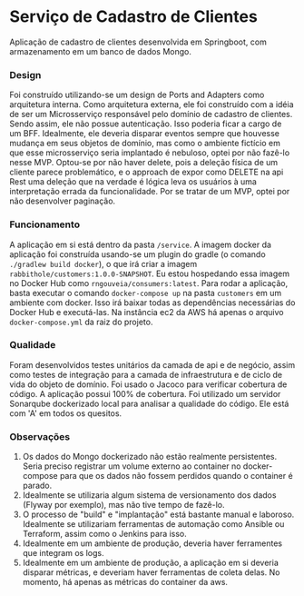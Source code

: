 
# Serviço de Cadastro de Clientes

Aplicação de cadastro de clientes desenvolvida em Springboot, com armazenamento em um banco de dados Mongo.

### Design

Foi construído utilizando-se um design de Ports and Adapters como arquitetura interna. Como arquitetura externa, ele foi construído com a idéia de ser um Microsserviço responsável pelo domínio de cadastro de clientes. 
Sendo assim, ele não possue autenticação. Isso poderia ficar a cargo de um BFF. Idealmente, ele deveria disparar eventos sempre que houvesse mudança em seus objetos de domínio, mas como o ambiente fictício em que esse microsserviço seria implantado é nebuloso, optei por não fazê-lo nesse MVP.
Optou-se por não haver delete, pois a deleção física de um cliente parece problemático, e o approach de expor como DELETE na api Rest uma deleção que na verdade é lógica leva os usuários à uma interpretação errada da funcionalidade.
Por se tratar de um MVP, optei por não desenvolver paginação.

### Funcionamento

A aplicação em si está dentro da pasta `/service`.
A imagem docker da aplicação foi construída usando-se um plugin do gradle (o comando `./gradlew build docker`), o que irá criar a imagem `rabbithole/customers:1.0.0-SNAPSHOT`.
Eu estou hospedando essa imagem no Docker Hub como `rngouveia/consumers:latest`.
Para rodar a aplicação, basta executar o comando `docker-compose up` na pasta `customers` em um ambiente com docker. Isso irá baixar todas as dependências necessárias do Docker Hub e executá-las. 
Na instância ec2 da AWS há apenas o arquivo `docker-compose.yml` da raiz do projeto.

### Qualidade

Foram desenvolvidos testes unitários da camada de api e de negócio, assim como testes de integração para a camada de infraestrutura e de ciclo de vida do objeto de domínio.
Foi usado o Jacoco para verificar cobertura de código. A aplicação possui 100% de cobertura. 
Foi utilizado um servidor Sonarqube dockerizado local para analisar a qualidade do código. Ele está com 'A' em todos os quesitos. 


### Observações
1. Os dados do Mongo dockerizado não estão realmente persistentes. Seria preciso registrar um volume externo ao container no docker-compose para que os dados não fossem perdidos quando o container é parado.
2. Idealmente se utilizaria algum sistema de versionamento dos dados (Flyway por exemplo), mas não tive tempo de fazê-lo. 
3. O processo de "build" e "implantação" está bastante manual e laboroso. Idealmente se utilizariam ferramentas de automação como Ansible ou Terraform, assim como o Jenkins para isso.
4. Idealmente em um ambiente de produção, deveria haver ferramentes que integram os logs.
5. Idealmente em um ambiente de produção, a aplicação em si deveria disparar métricas, e deveriam haver ferramentas de coleta delas. No momento, há apenas as métricas do container da aws.

